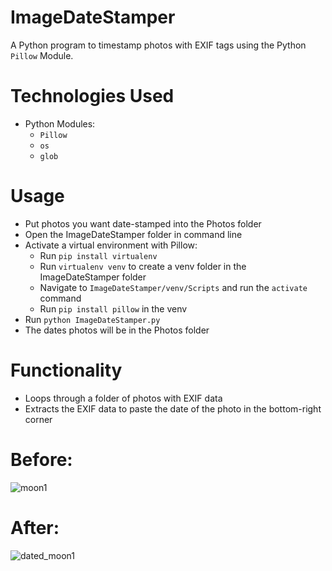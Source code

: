 # ImageDateStamper
A Python program to timestamp photos with EXIF tags using the Python `Pillow` Module.
# Technologies Used 
* Python Modules:
  * `Pillow`
  * `os`
  * `glob`
# Usage
* Put photos you want date-stamped into the Photos folder
* Open the ImageDateStamper folder in command line
* Activate a virtual environment with Pillow:
  * Run `pip install virtualenv`
  * Run `virtualenv venv` to create a venv folder in the ImageDateStamper folder
  * Navigate to `ImageDateStamper/venv/Scripts` and run the `activate` command
  * Run `pip install pillow` in the venv
* Run `python ImageDateStamper.py`
* The dates photos will be in the Photos folder
# Functionality
* Loops through a folder of photos with EXIF data
* Extracts the EXIF data to paste the date of the photo in the bottom-right corner
# Before:
  ![moon1](https://github.com/JustATangMan/ImageDateStamper/assets/45743962/46f44aca-8260-4e2e-82fd-70458628627b)
  
# After:
  ![dated_moon1](https://github.com/JustATangMan/ImageDateStamper/assets/45743962/06c5c7d9-7de3-481b-ab42-2c920fdcb36c)
  
